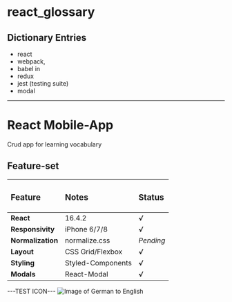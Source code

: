 # react_glossary
## Dictionary Entries


+ react
+ webpack, 
+ babel in 
+ redux
+ jest (testing suite)
+ modal

---

# React Mobile-App
Crud app for learning vocabulary

## Feature-set

| <h3>Feature</h3>  | <h3>Notes</h3>    | <h3>Status</h3> |
| :---------------- | :---------------- | :-------------- |
| **React**         | 16.4.2            | ***√***         |
| **Responsivity**  | iPhone 6/7/8      | ***√***         |
| **Normalization** | normalize.css     | *Pending*       |
| **Layout**        | CSS Grid/Flexbox  | ***√***         |
| **Styling**       | Styled-Components | ***√***         |
| **Modals**        | React-Modal       | ***√***         |


---TEST ICON---
![Image of German to English](https://www.dropbox.com/s/48w2brxgauatb79/German-Eng-glossary_preview.png?raw=1)
